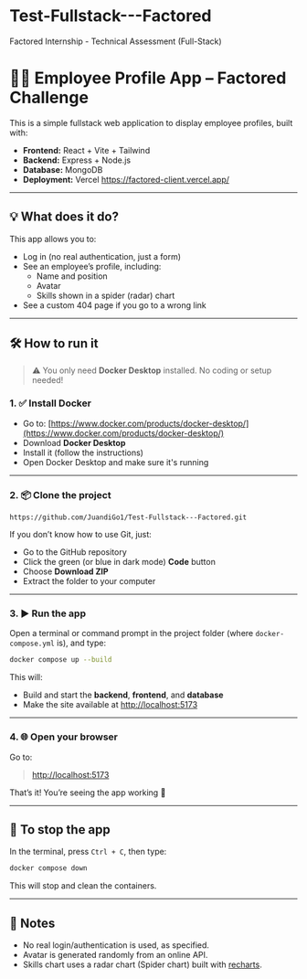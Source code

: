 # Test-Fullstack---Factored
Factored Internship - Technical Assessment (Full-Stack) 

# 🧑‍💼 Employee Profile App – Factored Challenge

This is a simple fullstack web application to display employee profiles, built with:

- **Frontend:** React + Vite + Tailwind
- **Backend:** Express + Node.js
- **Database:** MongoDB
- **Deployment:** Vercel https://factored-client.vercel.app/

---

## 💡 What does it do?

This app allows you to:

- Log in (no real authentication, just a form)
- See an employee’s profile, including:
  - Name and position
  - Avatar
  - Skills shown in a spider (radar) chart
- See a custom 404 page if you go to a wrong link

---

## 🛠️ How to run it

> ⚠️ You only need **Docker Desktop** installed. No coding or setup needed!

### 1. ✅ Install Docker

- Go to: [https://www.docker.com/products/docker-desktop/](https://www.docker.com/products/docker-desktop/)
- Download **Docker Desktop**
- Install it (follow the instructions)
- Open Docker Desktop and make sure it's running

---

### 2. 📦 Clone the project
``` https://github.com/JuandiGo1/Test-Fullstack---Factored.git ```

If you don’t know how to use Git, just:

- Go to the GitHub repository
- Click the green (or blue in dark mode)  **Code** button
- Choose **Download ZIP**
- Extract the folder to your computer

---

### 3. ▶️ Run the app

Open a terminal or command prompt in the project folder (where `docker-compose.yml` is), and type:

```bash
docker compose up --build
```

This will:

- Build and start the **backend**, **frontend**, and **database**
- Make the site available at [http://localhost:5173](http://localhost:5173)

---

### 4. 🌐 Open your browser

Go to:

> [http://localhost:5173](http://localhost:5173)

That’s it! You’re seeing the app working 🎉

---



## 🧼 To stop the app

In the terminal, press `Ctrl + C`, then type:

```bash
docker compose down
```

This will stop and clean the containers.

---

## 🧠 Notes

- No real login/authentication is used, as specified.
- Avatar is generated randomly from an online API.
- Skills chart uses a radar chart (Spider chart) built with [recharts](https://recharts.org/).
